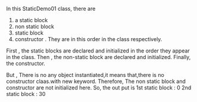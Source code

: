 
In this StaticDemo01 class, there are 
1. a static block
2. non static block
3. static block
4. constructor .
They are in this order in the class respectively.

First , the static blocks are declared and initialized in the order they appear in the class.
Then , the non-static block are declared and initialized.
Finally, the constructor.

But , There is no any object instantiated,it means that,there is no constructor claas.with new keyword.
Therefore, The non static block and constructor are not initialized here.
So, the out put is 
1st static block : 0
2nd static block : 30
